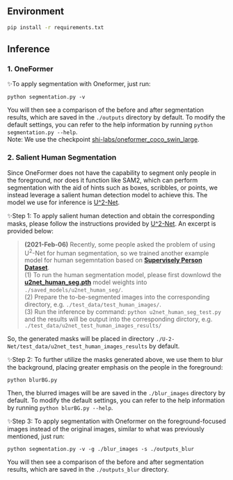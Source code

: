 ## Environment
 ``` bash
 pip install -r requirements.txt
 ```

## Inference 

### 1. OneFormer
   ✨To apply segmentation with Oneformer, just run:
   ``` 
   python segmentation.py -v
   ``` 
   You will then see a comparison of the before and after segmentation results, which are saved in the `./outputs` directory by default. To modify the default settings, you can refer to the help information by running `python segmentation.py --help`.  
    Note: We use the checkpoint [shi-labs/oneformer_coco_swin_large](https://huggingface.co/shi-labs/oneformer_coco_swin_large).  
     
### 2. Salient Human Segmentation  
   Since OneFormer does not have the capability to segment only people in the foreground, nor does it function like SAM2, which can perform segmentation with the aid of hints such as boxes, scribbles, or points, we instead leverage a salient human detection model to achieve this. 
   The model we use for inference is [U^2-Net](https://huggingface.co/shi-labs/oneformer_coco_swin_large). 

   ✨Step 1: To apply salient human detection and obtain the corresponding masks, please follow the instructions provided by [U^2-Net](https://huggingface.co/shi-labs/oneformer_coco_swin_large). An excerpt is provided below:
>   **(2021-Feb-06)** Recently, some people asked the problem of using U<sup>2</sup>-Net for human segmentation, so we trained another example model for human segemntation based on [**Supervisely Person Dataset**](https://supervise.ly/explore/projects/supervisely-person-dataset-23304/datasets). <br/>
(1) To run the human segmentation model, please first downlowd the [**u2net_human_seg.pth**](https://drive.google.com/file/d/1m_Kgs91b21gayc2XLW0ou8yugAIadWVP/view?usp=sharing) model weights into ``` ./saved_models/u2net_human_seg/```. <br/>
(2) Prepare the to-be-segmented images into the corresponding directory, e.g. ```./test_data/test_human_images/```. <br/>
(3) Run the inference by command: ```python u2net_human_seg_test.py``` and the results will be output into the corresponding dirctory, e.g. ```./test_data/u2net_test_human_images_results/```<br/>

   So, the generated masks will be placed in directory `./U-2-Net/test_data/u2net_test_human_images_results` by default.  
  
   ✨Step 2: To further utilize the masks generated above, we use them to blur the background, placing greater emphasis on the people in the foreground: 
   ``` 
   python blurBG.py
   ```
   Then, the blurred images will be are saved in the `./blur_images` directory by default. To modify the default settings, you can refer to the help information by running `python blurBG.py --help`.  

   ✨Step 3: To apply segmentation with Oneformer on the foreground-focused images instead of the original images, similar to what was previously mentioned, just run:
   ``` 
   python segmentation.py -v -g ./blur_images -s ./outputs_blur
   ``` 
   You will then see a comparison of the before and after segmentation results, which are saved in the `./outputs_blur` directory. 
   
